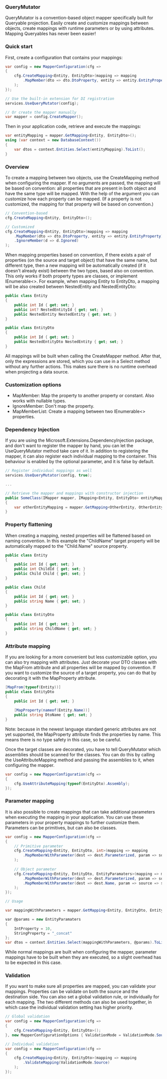 ### QueryMutator

QueryMutator is a convention-based object mapper specifically built for Queryable projection. Easily create and customize mappings between objects, create mappings with runtime parameters or by using attributes. Mapping Queryables has never been easier!

### Quick start

First, create a configuration that contains your mappings:

```csharp
var config = new MapperConfiguration(cfg =>
{
    cfg.CreateMapping<Entity, EntityDto>(mapping => mapping
        .MapMember(dto => dto.DtoProperty, entity => entity.EntityProperty)
    );
});

// Use the built-in extension for DI registration
services.UseQueryMutator(config);

// Or create the mapper manually
var mapper = config.CreateMapper();
```
Then in your application code, retrieve and execute the mappings:

```csharp
var entityMapping = mapper.GetMapping<Entity, EntityDto>();
using (var context = new DatabaseContext())
{
    var dtos = context.Entities.Select(entityMapping).ToList();
}
```

### Overview

To create a mapping between two objects, use the CreateMapping method when configuring the mapper. If no arguments are passed, the mapping will be based on convention: all properties that are present in both object and have the same type will be mapped. With the help of the argument you can customize how each property can be mapped. (If a property is not customized, the mapping for that property will be based on convention.)

```csharp
// Convention-based
cfg.CreateMapping<Entity, EntityDto>();

// Customized
cfg.CreateMapping<Entity, EntityDto>(mapping => mapping
    .MapMember(dto => dto.DtoProperty, entity => entity.EntityProperty)
    .IgnoreMember(d => d.Ignored)
);
```
When mapping properties based on convention, if there exists a pair of properties (on the source and target object) that have the same name, but different type, then a new mapping will be automatically created (if it doesn't already exist) between the two types, based also on convention. This only works if both property types are classes, or implement IEnumerable<>. For example, when mapping Entity to EntityDto, a mapping will be also created between NestedEntity and NestedEntityDto:

```csharp
public class Entity
{
    public int Id { get; set; }
    public int? NestedEntityId { get; set; }
    public NestedEntity NestedEntity { get; set; }
}

public class EntityDto
{
    public int Id { get; set; }
    public NestedEntityDto NestedEntity { get; set; }
}
```

All mappings will be built when calling the CreateMapper method. After that, only the expressions are stored, which you can use in a Select method without any further actions. This makes sure there is no runtime overhead when projecting a data source.

### Customization options

- MapMember: Map the property to another property or constant. Also works with nullable types.
- IgnoreMember: Don't map the property.
- MapMemberList: Create a mapping between two IEnumerable<> properties.

### Dependency Injection

If you are using the Microsoft.Extensions.DependencyInjection package, and don't want to register the mapper by hand, you can let the UseQueryMutator method take care of it. In addition to registering the mapper, it can also register each individual mapping to the container. This behaviour is enabled by the optional parameter, and it is false by default.

```csharp
// Register individual mappings as well
services.UseQueryMutator(config, true);

...

// Retrieve the mapper and mappings with constructor injection
public SomeClass(IMapper mapper, IMapping<Entity, EntityDto> entityMapping)
{
    var otherEntityMapping = mapper.GetMapping<OtherEntity, OtherEntityDto>();
}
```

### Property flattening

When creating a mapping, nested properties will be flattened based on naming convention. In this example the "ChildName" target property will be automatically mapped to the "Child.Name" source property.

```csharp
public class Entity
{
    public int Id { get; set; }
    public int ChildId { get; set; }    
    public Child Child { get; set; }
}

public class Child
{
    public int Id { get; set; }
    public string Name { get; set; }
}

public class EntityDto
{
    public int Id { get; set; }
    public string ChildName { get; set; }
}
```

### Attribute mapping

If you are looking for a more convenient but less customizable option, you can also try mapping with attributes. Just decorate your DTO classes with the MapFrom attribute and all properties will be mapped by convention. If you want to customize the source of a target property, you can do that by decorating it with the MapProperty attribute.

```csharp
[MapFrom(typeof(Entity))]
public class EntityDto
{
    public int Id { get; set; }
	
    [MapProperty(nameof(Entity.Name))]
    public string DtoName { get; set; }
}
```
Note: because in the newest language standard generic attributes are not yet supported, the MapProperty attribute finds the properties by name. This means there is no type safety in this case, so be careful.

Once the target classes are decorated, you have to tell QueryMutator which assemblies should be scanned for the classes. You can do this by calling the UseAttributeMapping method and passing the assemblies to it, when configuring the mapper.

```csharp
var config = new MapperConfiguration(cfg =>
{
    cfg.UseAttributeMapping(typeof(EntityDto).Assembly);
});
```

### Parameter mapping

It is also possible to create mappings that can take additional parameters when executing the mapping in your application. You can use these parameters in your property mappings to further customize them. Parameters can be primitives, but can also be classes.

```csharp
var config = new MapperConfiguration(cfg =>
{
    // Primitive parameter
    cfg.CreateMapping<Entity, EntityDto, int>(mapping => mapping
        .MapMemberWithParameter(dest => dest.Parameterized, param => source => source.Id * param)
    );
	
    // Object parameter
    cfg.CreateMapping<Entity, EntityDto, EntityParamaters>(mapping => mapping
        .MapMemberWithParameter(dest => dest.Parameterized, param => source => source.Id * param.IntProperty)
        .MapMemberWithParameter(dest => dest.Name, param => source => source.Name + param.StringProperty)
    );
});

// Usage

var mappingWithParameters = mapper.GetMapping<Entity, EntityDto, EntityParamaters>();

var @params = new EntityParamaters
{
    IntProperty = 10,
    StringProperty = "_concat"
};
var dtos = context.Entities.Select(mappingWithParameters, @params).ToList();
```
While normal mappings are built when configuring the mapper, parameter mappings have to be built when they are executed, so a slight overhead has to be expected in this case.

### Validation

If you want to make sure all properties are mapped, you can validate your mappings. Properties can be validate on both the source and the destination side. You can also set a global validation rule, or individually for each mapping. The two different methods can also be used together, in which case the individual validation setting has higher priority.

```csharp
// Global validation
var config = new MapperConfiguration(cfg =>
{
    cfg.CreateMapping<Entity, EntityDto>();
}, new MapperConfigurationOptions { ValidationMode = ValidationMode.Source });
```

```csharp
// Individual validation
var config = new MapperConfiguration(cfg =>
{
    cfg.CreateMapping<Entity, EntityDto>(mapping => mapping
        .ValidateMapping(ValidationMode.Source)
    );
});
```
